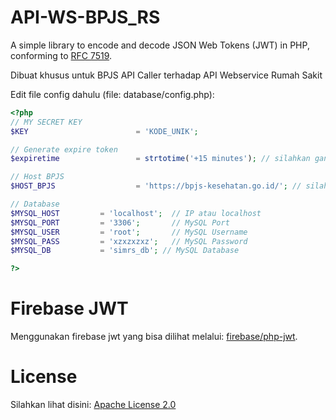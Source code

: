# API-WS-BPJS_RS

A simple library to encode and decode JSON Web Tokens (JWT) in PHP, conforming to [RFC 7519](https://tools.ietf.org/html/rfc7519).

Dibuat khusus untuk BPJS API Caller terhadap API Webservice Rumah Sakit

Edit file config dahulu (file: database/config.php):
```php
<?php
// MY SECRET KEY
$KEY                        = 'KODE_UNIK';

// Generate expire token
$expiretime                 = strtotime('+15 minutes'); // silahkan ganti berapa lama expire tokennya

// Host BPJS
$HOST_BPJS                  = 'https://bpjs-kesehatan.go.id/'; // silahkan sesuaikan dengan host API Caller

// Database
$MYSQL_HOST		    = 'localhost';  // IP atau localhost
$MYSQL_PORT		    = '3306';       // MySQL Port
$MYSQL_USER		    = 'root';       // MySQL Username
$MYSQL_PASS		    = 'xzxzxzxz';   // MySQL Password
$MYSQL_DB		    = 'simrs_db'; // MySQL Database

?>
```

# Firebase JWT
Menggunakan firebase jwt yang bisa dilihat melalui: [firebase/php-jwt](https://github.com/firebase/php-jwt).

# License
Silahkan lihat disini: [Apache License 2.0](https://github.com/exde-us/API-WS-BPJS_RS/blob/master/LICENSE)
